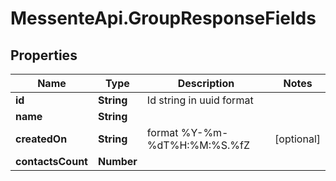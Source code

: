 # MessenteApi.GroupResponseFields

## Properties
Name | Type | Description | Notes
------------ | ------------- | ------------- | -------------
**id** | **String** | Id string in uuid format | 
**name** | **String** |  | 
**createdOn** | **String** | format %Y-%m-%dT%H:%M:%S.%fZ | [optional] 
**contactsCount** | **Number** |  | 


